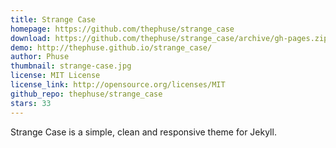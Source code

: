 ```yaml
---
title: Strange Case
homepage: https://github.com/thephuse/strange_case
download: https://github.com/thephuse/strange_case/archive/gh-pages.zip
demo: http://thephuse.github.io/strange_case/
author: Phuse
thumbnail: strange-case.jpg
license: MIT License
license_link: http://opensource.org/licenses/MIT
github_repo: thephuse/strange_case
stars: 33
---
```


Strange Case is a simple, clean and responsive theme for Jekyll.
